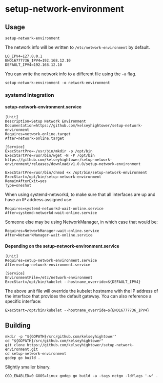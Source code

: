 # setup-network-environment

## Usage

```
setup-network-environment
```

The network info will be written to `/etc/network-environment` by default.

```
LO_IPV4=127.0.0.1
ENO16777736_IPV4=192.168.12.10
DEFAULT_IPV4=192.168.12.10
```

You can write the network info to a different file using the `-o` flag.

```
setup-network-environment -o network-environment
```

### systemd Integration


#### setup-network-environment.service

```
[Unit]
Description=Setup Network Environment
Documentation=https://github.com/kelseyhightower/setup-network-environment
Requires=network-online.target
After=network-online.target

[Service]
ExecStartPre=-/usr/bin/mkdir -p /opt/bin
ExecStartPre=/usr/bin/wget -N -P /opt/bin https://github.com/kelseyhightower/setup-network-environment/releases/download/v1.0.0/setup-network-environment

ExecStartPre=/usr/bin/chmod +x /opt/bin/setup-network-environment
ExecStart=/opt/bin/setup-network-environment
RemainAfterExit=yes
Type=oneshot
```

When using systemd-networkd, to make sure that all interfaces are up and have an IP address assigned use:

```
Requires=systemd-networkd-wait-online.service
After=systemd-networkd-wait-online.service
```

Someone else may be using NetworkManager, in which case that would be:

```
Requires=NetworkManager-wait-online.service
After=NetworkManager-wait-online.service
```

#### Depending on the setup-network-environment.service

```
[Unit]
Requires=setup-network-environment.service
After=setup-network-environment.service

[Service]
EnvironmentFile=/etc/network-environment
ExecStart=/opt/bin/kubelet --hostname_override=${DEFAULT_IPV4}
```

The above unit file will override the kubelet hostname with the IP address of the interface that provides the default gateway. You can also reference a specific interface:

```
ExecStart=/opt/bin/kubelet --hostname_override=${ENO16777736_IPV4}
```

## Building

```
mkdir -p "${GOPATH}/src/github.com/kelseyhightower"
cd "${GOPATH}/src/github.com/kelseyhightower"
git clone https://github.com/kelseyhightower/setup-network-environment.git
cd setup-network-environment
godep go build .
```

Slightly smaller binary.

```
CGO_ENABLED=0 GOOS=linux godep go build -a -tags netgo -ldflags '-w' .
```
